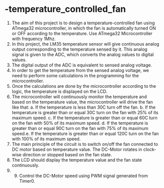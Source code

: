 # -temperature_controlled_fan
1. The aim of this project is to design a temperature-controlled fan using ATmega32
microcontroller, in which the fan is automatically turned ON or OFF according to the
temperature. Use ATmega32 Microcontroller with frequency 1Mhz.
2. In this project, the LM35 temperature sensor will give continuous analog output
corresponding to the temperature sensed by it. This analog signal is given to the ADC,
which converts the analog values to digital values.
3. The digital output of the ADC is equivalent to sensed analog voltage.
4. In order to get the temperature from the sensed analog voltage, we need to perform some
calculations in the programming for the microcontroller.
5. Once the calculations are done by the microcontroller according to the logic, the
temperature is displayed on the LCD.
6. The microcontroller will continuously monitor the temperature and based on the
temperature value, the microcontroller will drive the fan like that:
a. If the temperature is less than 30C turn off the fan.
b. If the temperature is greater than or equal 30C turn on the fan with 25% of its
maximum speed.
c. If the temperature is greater than or equal 60C turn on the fan with 50% of its
maximum speed.
d. If the temperature is greater than or equal 90C turn on the fan with 75% of its
maximum speed.e. If the temperature is greater than or equal 120C turn on the fan with 100% of its
maximum speed.
7. The main principle of the circuit is to switch on/off the fan connected to DC motor based
on temperature value. The DC-Motor rotates in clock-wise direction or stopped based on
the fan state.
8. The LCD should display the temperature value and the fan state continuously.
9. 9. Control the DC-Motor speed using PWM signal generated from Timer0.
